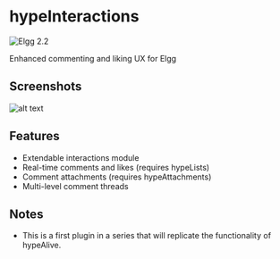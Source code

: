 hypeInteractions
================
![Elgg 2.2](https://img.shields.io/badge/Elgg-2.2-orange.svg?style=flat-square)

Enhanced commenting and liking UX for Elgg

## Screenshots ##

![alt text](https://raw.github.com/hypeJunction/hypeInteractions/master/screenshots/interactions.png "Interactions module")

## Features

* Extendable interactions module
* Real-time comments and likes (requires hypeLists)
* Comment attachments (requires hypeAttachments)
* Multi-level comment threads

## Notes

* This is a first plugin in a series that will replicate the functionality of hypeAlive.